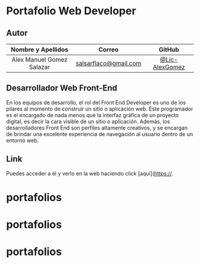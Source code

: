 # Portafolio Web Developer

## Autor

| **Nombre y Apellidos** |         **Correo**         |               **GitHub**               |
| :--------------------: | :------------------------: | :------------------------------------: |
|  Alex Manuel Gomez Salazar | salsarflaco@gmail.com | [@Lic-AlexGomez](https://github.com/Lic-AlexGomez) |

## Desarrollador Web Front-End

En los equipos de desarrollo, el rol del Front End Developer es uno de los pilares al momento de construir un sitio o aplicación web. Este programador es el encargado de nada menos que la interfaz gráfica de un proyecto digital, es decir la cara visible de un sitio o aplicación. Además, los desarrolladores Front End son perfiles altamente creativos, y se encargan de brindar una excelente experiencia de navegación al usuario dentro de un entorno web.

## Link

Puedes acceder a él y verlo en la web haciendo click [aquí]([https://]((https://lic-alexgomez.github.io/portafolios/portafolio-es/index.html)).

# portafolios
# portafolios
# portafolios
